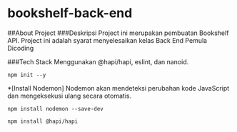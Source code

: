 # bookshelf-back-end

##About Project
###Deskripsi
Project ini merupakan pembuatan Bookshelf API. Project ini adalah syarat menyelesaikan kelas Back End Pemula Dicoding

###Tech Stack
Menggunakan @hapi/hapi, eslint, dan nanoid.



```
npm init --y
```
*[Install Nodemon]
  Nodemon akan mendeteksi perubahan kode JavaScript dan mengeksekusi ulang secara otomatis.
```
npm install nodemon --save-dev
```

```
npm install @hapi/hapi
```




